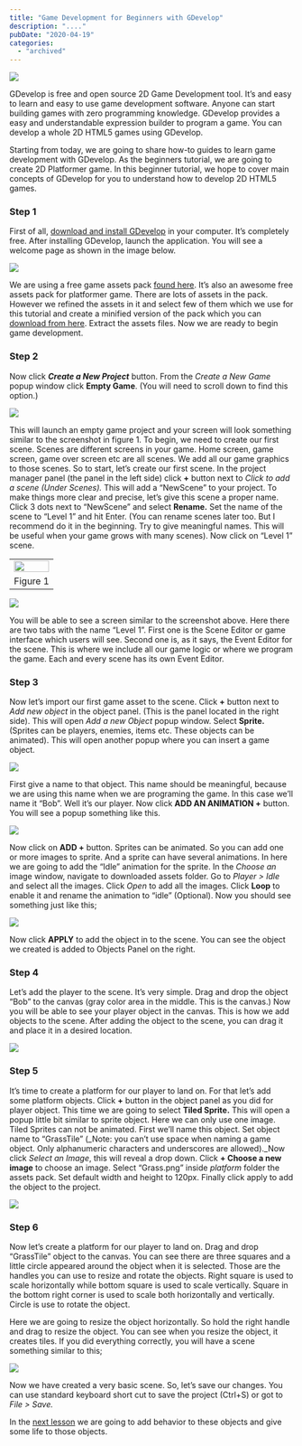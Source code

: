 ```yaml
---
title: "Game Development for Beginners with GDevelop"
description: "...."
pubDate: "2020-04-19"
categories: 
  - "archived"
---
```


  

[![](/images/00_GDevelop_Tutorial_for_beginners.PNG)](https://1.bp.blogspot.com/-ooaAnBJVIVI/XpyZp6wIMkI/AAAAAAAALFQ/7gektVMe7q8wpv1ut6zLDFUHZPuda_JUQCLcBGAsYHQ/s1600/00_GDevelop_Tutorial_for_beginners.PNG)

  

GDevelop is free and open source 2D Game Development tool. It’s and easy to learn and easy to use game development software. Anyone can start building games with zero programming knowledge. GDevelop provides a easy and understandable expression builder to program a game. You can develop a whole 2D HTML5 games using GDevelop.

  

Starting from today, we are going to share how-to guides to learn game development with GDevelop. As the beginners tutorial, we are going to create 2D Platformer game. In this beginner tutorial, we hope to cover main concepts of GDevelop for you to understand how to develop 2D HTML5 games.

  

### Step 1

First of all, [download and install GDevelop](https://gdevelop-app.com/) in your computer. It’s completely free. After installing GDevelop, launch the application. You will see a welcome page as shown in the image below.

  

[![](/images/1.main.png)](https://1.bp.blogspot.com/-9MBnxS7j9Zw/Xpyat7JuCWI/AAAAAAAALFc/jEtcRPQGGjUdNt5F14qxALqtxCtbUG-GACLcBGAsYHQ/s1600/1.main.png)

  

  

We are using a free game assets pack [found here](https://bayat.itch.io/platform-game-assets). It’s also an awesome free assets pack for platformer game. There are lots of assets in the pack. However we refined the assets in it and select few of them which we use for this tutorial and create a minified version of the pack which you can [download from here](https://drive.google.com/file/d/12-2OgIiQvwc7aoQa81P-wnBXWrxmGVAq/view?usp=sharing). Extract the assets files. Now we are ready to begin game development.

  

### Step 2

Now click **_Create a New Project_** button. From the _Create a New Game_ popup window click **Empty Game**. (You will need to scroll down to find this option.)  
  

[![](/images/2.empty-game.PNG)](https://1.bp.blogspot.com/-m1iZ5lSK-s0/XpybAAOOmEI/AAAAAAAALFk/lDlrA3LLSioXRIMXeafooaHUa4fAdyYLwCLcBGAsYHQ/s1600/2.empty-game.PNG)

  

This will launch an empty game project and your screen will look something similar to the screenshot in figure 1. To begin, we need to create our first scene. Scenes are different screens in your game. Home screen, game screen, game over screen etc are all scenes. We add all our game graphics to those scenes. So to start, let’s create our first scene. In the project manager panel (the panel in the left side) click **\+** button next to _Click to add a scene (Under Scenes)._ This will add a “NewScene” to your project. To make things more clear and precise, let’s give this scene a proper name. Click 3 dots next to “NewScene” and select **Rename.** Set the name of the scene to “Level 1” and hit Enter. (You can rename scenes later too. But I recommend do it in the beginning. Try to give meaningful names. This will be useful when your game grows with many scenes). Now click on “Level 1” scene.  
  

<table align="center" cellpadding="0" cellspacing="0" style="margin-left: auto; margin-right: auto; text-align: center;"><tbody><tr><td style="text-align: center;"><a href="https://1.bp.blogspot.com/-55UXqJ9lp94/Xpybw4HXy9I/AAAAAAAALFw/Ph_InfEipcMWxK8c52myS7co0b5J_-a-wCLcBGAsYHQ/s1600/3.project-main-page.png"><img border="0" data-original-height="728" data-original-width="1366" src="images/3.project-main-page.png" style="height: auto; width: 100%;"></a></td></tr><tr><td style="text-align: center;">Figure 1</td></tr></tbody></table>

  

[![](/images/4.new-scene.png)](https://1.bp.blogspot.com/-4BbPNDq_Avw/XpycD-29cFI/AAAAAAAALF4/OzntQNsGCpcnEEOokCybN-VRVOCnMprIwCEwYBhgLKs0DAL1OcqxYoBCEJVS60JGICk7LSbu6keZAh7tGh-Pg-umed0dLsxPE9SHOm-c9c4Ql5sLNHRvm0HTl3-z4uHugJ_wePIlpRHaFbKVFu4Z5y8_C_dMQ56V565rI1GNnVfKfYUd61U30G3fQUSNao8BOlS7dhSP8vsTLW74gtBrPjklJVem_YVxKNjfNWA8O3vlib8uXR8YZ-5NbKkR1TXD3ONpS1IDJTJ70ZlZ3_J8BP8Sk-NHxkVsydrmOJ0K5ZA_Ctl_SnHl7mi80VFGK7H-IfQA60S8KwKd4o3Wt_wr5zSEdv7meSXn53F5YQfd5fm6QUZMSclEawFtatCXB022dmZBtG8zMEydwVC76lHiQRxSPvCOVccDb32xTFvRhAF6d_5gWepISF2PIEbTbQu3h-ViBXCF56bRzmzUlkqAHk-7lVK0Mtd5v0zm0I8GnUKyCBBjq77ZUKL-H8qSz7zGXIcNGyYD6MTsSmjBRlsJxrCIIB4CcHtS3FeXoHUy-zvnfu3oQqO2GelkqE4uYuzKwcTrY9fx_7QbHpnPfPn-YOxmp4e8pVZnUkaMkqtpc6B5XC_8_5qWSI9sSjQXPN8AHBO9gS23jZgehw4_Dbo0wjb3y9AU/s1600/4.new-scene.png)

  

You will be able to see a screen similar to the screenshot above. Here there are two tabs with the name “Level 1”. First one is the Scene Editor or game interface which users will see. Second one is, as it says, the Event Editor for the scene. This is where we include all our game logic or where we program the game. Each and every scene has its own Event Editor.

  

### Step 3

Now let’s import our first game asset to the scene. Click **\+** button next to _Add new object_ in the object panel. (This is the panel located in the right side). This will open _Add a new Object_ popup window. Select **Sprite.** (Sprites can be players, enemies, items etc. These objects can be animated). This will open another popup where you can insert a game object.  
  

[![](/images/5.add-object.PNG)](https://1.bp.blogspot.com/-N_vinaKIvBo/Xpyc2uhkcAI/AAAAAAAALGE/Ib31gi3q6Fki2qPB5hEglJTk48dHXf8OQCEwYBhgLKs0DAL1OcqyRCPn9GmfMRICL0bGgai5_H3WH-anKVJ8ay3WkikJK9I8QyGcs2q6M0ttw-F-2pk7rX9uCvrWA96SaaI6UHhLc3_8lfzHSnyMh1jq46daoCb2Uigj6eniFhhFdcutiGNLoTpGbG-1K6Gom0ecHh18FExgXY_L9hAmjdyhl9JYwqib5yRBI4uMncebC0T9_zCtsJoY-O4L_BAz4BcTWj9XX9UUQV0vVvBFzP5umbyJd6MIKqBesB0tK5y_XONEn1jiHUAXojWxoHIv9kkOCMHorrQ-yiwVbBBhFbX2DTbxy3NssXrxDLvcb8U8d5raZiOdwknmE6T_9uXMUB7cZxkb58WnaPQC9meYK3qL-ASWDyxIlHlxtOHAlc767UtSX7fHKV8OHRAFyFfK0klFwd7iDxxP_m8GEppJ-Y6F5TZriELnaKr9fFxjFfY0SPjXsC0d8gSZ3Vvz8sex-0geFNd0xhOZ5CzmPqi4cABj6V-042wUW8HecfAOMe_uRT3eEw8SOOCv3n8wTJJjCPObfkRKYHc9gqqpzoRl1KtxJCphObasPLWMUfHZa1jpldFYtKa6LQgw8Qfv7QzNKv6T1NEMuHQiYY4novckw8b7y9AU/s1600/5.add-object.PNG)

  
First give a name to that object. This name should be meaningful, because we are using this name when we are programing the game. In this case we’ll name it “Bob”. Well it’s our player. Now click **ADD AN ANIMATION +** button. You will see a popup something like this.  
  

[![](/images/6.add-sprite.PNG)](https://1.bp.blogspot.com/-3I0YktQvkqw/XpydY7OVuSI/AAAAAAAALGM/RT7zo8KPRb0BDP2v_BugExaskftw9xKAwCLcBGAsYHQ/s1600/6.add-sprite.PNG)

  

  

Now click on **ADD +** button. Sprites can be animated. So you can add one or more images to sprite. And a sprite can have several animations. In here we are going to add the “Idle” animation for the sprite. In the _Choose an_ image window, navigate to downloaded assets folder. Go to _Player > Idle_ and select all the images. Click _Open_ to add all the images. Click **Loop** to enable it and rename the animation to “idle” (Optional). Now you should see something just like this;  
  

[![](/images/7.add%2Bsprite.PNG)](https://1.bp.blogspot.com/-psmHCbLwg4U/Xpydvsk49lI/AAAAAAAALGU/Txtm62q6JRcGZ-DFYXJnAA3gHTPq8CQRgCLcBGAsYHQ/s1600/7.add%2Bsprite.PNG)

  

  

Now click **APPLY** to add the object in to the scene. You can see the object we created is added to Objects Panel on the right.

### Step 4

Let’s add the player to the scene. It’s very simple. Drag and drop the object “Bob” to the canvas (gray color area in the middle. This is the canvas.) Now you will be able to see your player object in the canvas. This is how we add objects to the scene. After adding the object to the scene, you can drag it and place it in a desired location.  
  

[![](/images/8.add-object-to%2Bthe%2Bscene.png)](https://1.bp.blogspot.com/-yBe4VW0jrwU/XpyeEYbyi6I/AAAAAAAALGc/e3QuU3J7dt0JC1MhMNBz9iYNc9fxRmWIQCLcBGAsYHQ/s1600/8.add-object-to%2Bthe%2Bscene.png)

  

  

### Step 5

It’s time to create a platform for our player to land on. For that let’s add some platform objects. Click **\+** button in the object panel as you did for player object. This time we are going to select **Tiled Sprite.** This will open a popup little bit similar to sprite object. Here we can only use one image. Tiled Sprites can not be animated. First we’ll name this object. Set object name to “GrassTile” (_Note: you can’t use space when naming a game object. Only alphanumeric characters and underscores are allowed)._Now click _Select an Image_, this will reveal a drop down. Click **\+ Choose a new image** to choose an image. Select “Grass.png” inside _platform_ folder the assets pack. Set default width and height to 120px. Finally click apply to add the object to the project.  
  

[![](/images/9.add-tiled-image.PNG)](https://1.bp.blogspot.com/-sT8AFGuvCrM/Xpye0F4eF_I/AAAAAAAALGk/4h-QfJQFn3kRCeqWmDW7aPqg2tRQdAI_wCLcBGAsYHQ/s1600/9.add-tiled-image.PNG)

  

### Step 6

Now let’s create a platform for our player to land on. Drag and drop “GrassTile” object to the canvas. You can see there are three squares and a little circle appeared around the object when it is selected. Those are the handles you can use to resize and rotate the objects. Right square is used to scale horizontally while bottom square is used to scale vertically. Square in the bottom right corner is used to scale both horizontally and vertically. Circle is use to rotate the object.

Here we are going to resize the object horizontally. So hold the right handle and drag to resize the object. You can see when you resize the object, it creates tiles. If you did everything correctly, you will have a scene something similar to this;  
  

[![](/images/9.1-game-development.png)](https://1.bp.blogspot.com/-_nhDIqBJ0uw/XpyfreRKYKI/AAAAAAAALG0/U9UGT_C0SqYn8utFfwVULnY0np9X5r2LwCLcBGAsYHQ/s1600/9.1-game-development.png)

  

  

Now we have created a very basic scene. So, let’s save our changes. You can use standard keyboard short cut to save the project (Ctrl+S) or got to _File > Save._

In the [next lesson](https://www.buddhilive.com/2020/04/lets-add-behaviors-to-game-objects.html) we are going to add behavior to these objects and give some life to those objects.
